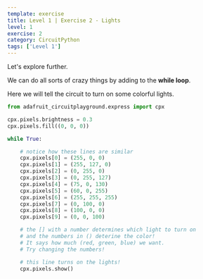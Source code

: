 ```yaml
---
template: exercise
title: Level 1 | Exercise 2 - Lights
level: 1
exercise: 2
category: CircuitPython
tags: ['Level 1']
---
```


Let's explore further.

We can do all sorts of crazy things by adding to the **while loop**.

Here we will tell the circuit to turn on some colorful lights.

```python
from adafruit_circuitplayground.express import cpx

cpx.pixels.brightness = 0.3
cpx.pixels.fill((0, 0, 0))

while True:

    # notice how these lines are similar
    cpx.pixels[0] = (255, 0, 0)
    cpx.pixels[1] = (255, 127, 0)
    cpx.pixels[2] = (0, 255, 0)
    cpx.pixels[3] = (0, 255, 127)
    cpx.pixels[4] = (75, 0, 130)
    cpx.pixels[5] = (60, 0, 255)
    cpx.pixels[6] = (255, 255, 255)
    cpx.pixels[7] = (0, 100, 0)
    cpx.pixels[8] = (100, 0, 0)
    cpx.pixels[9] = (0, 0, 100)

    # the [] with a number determines which light to turn on
    # and the numbers in () deterine the color!
    # It says how much (red, green, blue) we want.
    # Try changing the numbers!

    # this line turns on the lights!
    cpx.pixels.show()
```
